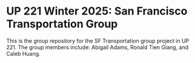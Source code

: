 # UP 221 Winter 2025: San Francisco Transportation Group 
This is the group repository for the SF Transportation group project in UP 221. The group members include: Abigail Adams, Ronald Tien Giang, and Caleb Huang. 
